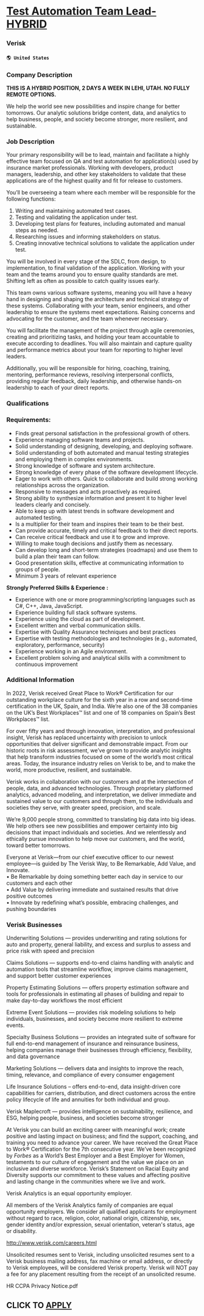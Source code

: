 # [Test Automation Team Lead- HYBRID](https://www.remotewlb.com/apply/test-automation-team-lead-hybrid)  
### Verisk  
#### `🌎 United States`  

### Company Description

 **THIS IS A HYBRID POSITION, 2 DAYS A WEEK IN LEHI, UTAH. NO FULLY REMOTE OPTIONS.**

We help the world see new possibilities and inspire change for better tomorrows. Our analytic solutions bridge content, data, and analytics to help business, people, and society become stronger, more resilient, and sustainable.

### Job Description

Your primary responsibility will be to lead, maintain and facilitate a highly effective team focused on QA and test automation for application(s) used by insurance market professionals. Working with developers, product managers, leadership, and other key stakeholders to validate that these applications are of the highest quality and fit for release to customers.  
  
You’ll be overseeing a team where each member will be responsible for the following functions:

  1. Writing and maintaining automated test cases.
  2. Testing and validating the application under test.
  3. Developing test plans for features, including automated and manual steps as needed.
  4. Researching issues and informing stakeholders on status.
  5. Creating innovative technical solutions to validate the application under test.

You will be involved in every stage of the SDLC, from design, to implementation, to final validation of the application. Working with your team and the teams around you to ensure quality standards are met. Shifting left as often as possible to catch quality issues early.

This team owns various software systems, meaning you will have a heavy hand in designing and shaping the architecture and technical strategy of these systems. Collaborating with your team, senior engineers, and other leadership to ensure the systems meet expectations. Raising concerns and advocating for the customer, and the team whenever necessary.

You will facilitate the management of the project through agile ceremonies, creating and prioritizing tasks, and holding your team accountable to execute according to deadlines. You will also maintain and capture quality and performance metrics about your team for reporting to higher level leaders.  
  
Additionally, you will be responsible for hiring, coaching, training, mentoring, performance reviews, resolving interpersonal conflicts, providing regular feedback, daily leadership, and otherwise hands-on leadership to each of your direct reports.

### Qualifications

### Requirements:

  * Finds great personal satisfaction in the professional growth of others.
  * Experience managing software teams and projects.
  * Solid understanding of designing, developing, and deploying software.
  * Solid understanding of both automated and manual testing strategies and employing them in complex environments.
  * Strong knowledge of software and system architecture.
  * Strong knowledge of every phase of the software development lifecycle.
  * Eager to work with others. Quick to collaborate and build strong working relationships across the organization.
  * Responsive to messages and acts proactively as required.
  * Strong ability to synthesize information and present it to higher level leaders clearly and concisely.
  * Able to keep up with latest trends in software development and automated testing.
  * Is a multiplier for their team and inspires their team to be their best.
  * Can provide accurate, timely and critical feedback to their direct reports.
  * Can receive critical feedback and use it to grow and improve.
  * Willing to make tough decisions and justify them as necessary.
  * Can develop long and short-term strategies (roadmaps) and use them to build a plan their team can follow.
  * Good presentation skills, effective at communicating information to groups of people.
  * Minimum 3 years of relevant experience

 **Strongly Preferred Skills & Experience** **:**

  * Experience with one or more programming/scripting languages such as C#, C++, Java, JavaScript.
  * Experience building full stack software systems.
  * Experience using the cloud as part of development.
  * Excellent written and verbal communication skills.
  * Expertise with Quality Assurance techniques and best practices
  * Expertise with testing methodologies and technologies (e.g., automated, exploratory, performance, security) 
  * Experience working in an Agile environment.
  * Excellent problem solving and analytical skills with a commitment to continuous improvement

### Additional Information

In 2022, Verisk received Great Place to Work® Certification for our outstanding workplace culture for the sixth year in a row and second-time certification in the UK, Spain, and India. We’re also one of the 38 companies on the UK’s Best Workplaces™ list and one of 18 companies on Spain’s Best Workplaces™ list.

For over fifty years and through innovation, interpretation, and professional insight, Verisk has replaced uncertainty with precision to unlock opportunities that deliver significant and demonstrable impact. From our historic roots in risk assessment, we’ve grown to provide analytic insights that help transform industries focused on some of the world’s most critical areas. Today, the insurance industry relies on Verisk to be, and to make the world, more productive, resilient, and sustainable.

Verisk works in collaboration with our customers and at the intersection of people, data, and advanced technologies. Through proprietary platformed analytics, advanced modeling, and interpretation, we deliver immediate and sustained value to our customers and through them, to the individuals and societies they serve, with greater speed, precision, and scale.

We’re 9,000 people strong, committed to translating big data into big ideas. We help others see new possibilities and empower certainty into big decisions that impact individuals and societies. And we relentlessly and ethically pursue innovation to help move our customers, and the world, toward better tomorrows.  
  
Everyone at Verisk—from our chief executive officer to our newest employee—is guided by The Verisk Way, to Be Remarkable, Add Value, and Innovate.  
• Be Remarkable by doing something better each day in service to our customers and each other  
• Add Value by delivering immediate and sustained results that drive positive outcomes  
• Innovate by redefining what’s possible, embracing challenges, and pushing boundaries

### Verisk Businesses

Underwriting Solutions — provides underwriting and rating solutions for auto and property, general liability, and excess and surplus to assess and price risk with speed and precision

Claims Solutions — supports end-to-end claims handling with analytic and automation tools that streamline workflow, improve claims management, and support better customer experiences

Property Estimating Solutions — offers property estimation software and tools for professionals in estimating all phases of building and repair to make day-to-day workflows the most efficient

Extreme Event Solutions — provides risk modeling solutions to help individuals, businesses, and society become more resilient to extreme events.

Specialty Business Solutions — provides an integrated suite of software for full end-to-end management of insurance and reinsurance business, helping companies manage their businesses through efficiency, flexibility, and data governance

Marketing Solutions — delivers data and insights to improve the reach, timing, relevance, and compliance of every consumer engagement

Life Insurance Solutions – offers end-to-end, data insight-driven core capabilities for carriers, distribution, and direct customers across the entire policy lifecycle of life and annuities for both individual and group.

Verisk Maplecroft — provides intelligence on sustainability, resilience, and ESG, helping people, business, and societies become stronger

At Verisk you can build an exciting career with meaningful work; create positive and lasting impact on business; and find the support, coaching, and training you need to advance your career. We have received the Great Place to Work® Certification for the 7th consecutive year. We’ve been recognized by _Forbes_ as a World’s Best Employer and a Best Employer for Women, testaments to our culture of engagement and the value we place on an inclusive and diverse workforce. Verisk’s Statement on Racial Equity and Diversity supports our commitment to these values and affecting positive and lasting change in the communities where we live and work.

Verisk Analytics is an equal opportunity employer.

All members of the Verisk Analytics family of companies are equal opportunity employers. We consider all qualified applicants for employment without regard to race, religion, color, national origin, citizenship, sex, gender identity and/or expression, sexual orientation, veteran's status, age or disability.

http://www.verisk.com/careers.html

Unsolicited resumes sent to Verisk, including unsolicited resumes sent to a Verisk business mailing address, fax machine or email address, or directly to Verisk employees, will be considered Verisk property. Verisk will NOT pay a fee for any placement resulting from the receipt of an unsolicited resume.

HR CCPA Privacy Notice.pdf

  
## CLICK TO [APPLY](https://www.remotewlb.com/apply/test-automation-team-lead-hybrid)

